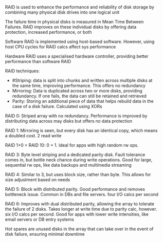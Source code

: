 RAID is used to enhance the performance and reliability of disk storage by combining many physical disk drives into one logical unit

The failure time in physical disks is measured in Mean Time Between Failures. RAID improves on these individual disks by offering data protection, increased performance, or both

Software RAID is implemented using host-based software. However, using host CPU cycles for RAID calcs affect sys performance

Hardware RAID uses a specialised hardware controller, providing better performance than software RAID

RAID techniques:
- #Striping: data is split into chunks and written across multiple disks at the same time, improving performance. This offers no redundancy
- Mirroring: Data is duplicated across two or more disks, providing redundancy. If one fails, the data can still be retained and retrieved 
- Parity: Storing an additional piece of data that helps rebuild data in the case of a disk failure. Calculated using XORs 

RAID 0: Striped array with no redundancy. Performance is improved by distributing data across may disks but offers no data protection

RAID 1: Mirroring is seen, but every disk has an identical copy, which means a doubled cost. 2 read write

RAID 1+0 = RAID 10: 0 + 1. Ideal for apps with high random rw ops.

RAID 3: Byte level striping and a dedicated parity disk. Fault tolerance comes in, but bottle neck chance during write operations. Good for large, sequential rw ops, like data backups and multimedia streaming

RAID 4: Similar to 3, but uses block size, rather than byte. This allows for size adjustment based on needs

RAID 5: Block with distributed parity. Good performance and removes bottleneck issue. Common in DBs and file servers. four I/O calcs per second


RAID 6: Improves with dual distributed parity, allowing the array to tolerate the failure of 2 disks. Takes longer at write time due to parity calc, however. six I/O calcs per second. Good for apps with lower write intensities, like email servers or DB entry systems

Hot spares are unused disks in the array that can take over in the event of disk failure, ensuring minimal downtime